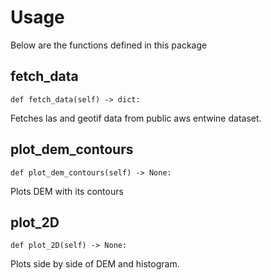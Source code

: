 # Usage

Below are the functions defined in this package

## fetch_data

```
def fetch_data(self) -> dict:
```

Fetches las and geotif data from public aws entwine dataset.

## plot_dem_contours

```
def plot_dem_contours(self) -> None:
```

Plots DEM with its contours

## plot_2D

```
def plot_2D(self) -> None:
```

Plots side by side of DEM and histogram.
